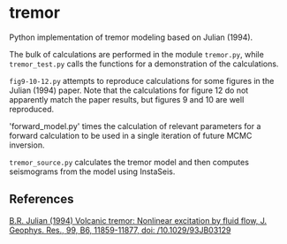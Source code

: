 # tremor
Python implementation of tremor modeling based on Julian (1994).

The bulk of calculations are performed in the module `tremor.py`, while `tremor_test.py` calls the functions for a demonstration of the calculations.

`fig9-10-12.py` attempts to reproduce calculations for some figures in the Julian (1994) paper.  Note that the calculations for figure 12 do not apparently match the paper results, but figures 9 and 10 are well reproduced.

'forward_model.py' times the calculation of relevant parameters for a forward calculation to be used in a single iteration of future MCMC inversion.

`tremor_source.py` calculates the tremor model and then computes seismograms from the model using InstaSeis.

## References
[B.R. Julian (1994) Volcanic tremor: Nonlinear excitation by fluid flow, J. Geophys. Res., 99, B6, 11859-11877, doi: /10.1029/93JB03129](https://doi.org/10.1029/93JB03129)
